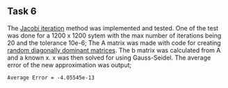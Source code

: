 ## Task 6

The [Jacobi iteration](https://lsdroubay.github.io/math5610/softwaremanual/JacobiIteration) method was implemented and tested. One of the test was done for a 
1200 x 1200 sytem with the max number of iterations being 20 and the tolerance 10e-6; The A matrix was made with code for
creating [random diagonally dominant matrices](https://lsdroubay.github.io/math5610/softwaremanual/DiagonalMatrix). The b matrix was calculated from A and a known x. x was then
solved for using Gauss-Seidel. The average error of the new approximation was output;

```
Average Error = -4.05545e-13
```

